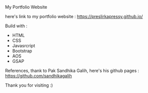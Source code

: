 My Portfolio Website

here's link to my portfolio website : https://preslirkapressy.github.io/

Build with :

- HTML
- CSS
- Javasrcript
- Bootstrap
- AOS
- GSAP

References, thank to Pak Sandhika Galih, here's his github pages : https://github.com/sandhikagalih

Thank you for visiting :)
